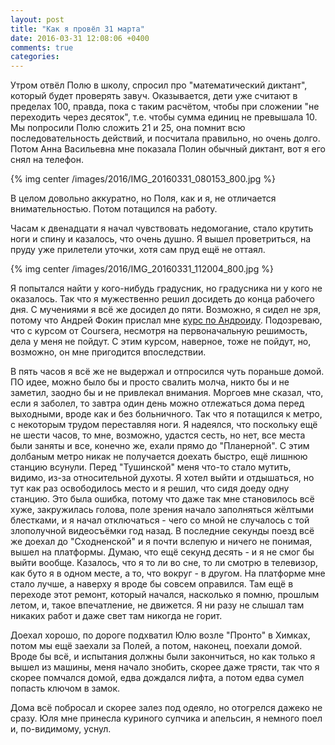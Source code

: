 ```yaml
---
layout: post
title: "Как я провёл 31 марта"
date: 2016-03-31 12:08:06 +0400
comments: true
categories: 
---
```

Утром отвёл Полю в школу, спросил про "математический диктант", который будет проверять завуч. Оказывается, дети уже считают в пределах 100, правда, пока с таким расчётом, чтобы при сложении "не переходить через десяток", т.е. чтобы сумма единиц не превышала 10. Мы попросили Полю сложить 21 и 25, она помнит всю последовательность действий, и посчитала правильно, но очень долго. Потом Анна Васильевна мне показала Полин обычный диктант, вот я его снял на телефон.

{% img center /images/2016/IMG_20160331_080153_800.jpg %}

В целом довольно аккуратно, но Поля, как и я, не отличается внимательностью. Потом потащился на работу.

Часам к двенадцати я начал чувствовать недомогание, стало крутить ноги и спину и казалось, что очень душно. Я вышел проветриться, на пруду уже прилетели уточки, хотя сам пруд ещё не оттаял.

{% img center /images/2016/IMG_20160331_112004_800.jpg %}

Я попытался найти у кого-нибудь градусник, но градусника ни у кого не оказалось. Так что я мужественно решил досидеть до конца рабочего дня. С мучениями я всё же досидел до пяти. Возможно, я сидел не зря, потому что Андрей Фокин прислал мне [курс по Андроиду](http://www.startandroid.ru). Подозреваю, что c курсом от Coursera, несмотря на первоначальную решимость, дела у меня не пойдут. С этим курсом, наверное, тоже не пойдут, но, возможно, он мне пригодится впоследствии. 

В пять часов я всё же не выдержал и отпросился чуть пораньше домой. ПО идее, можно было бы и просто свалить молча, никто бы и не заметил, заодно бы и не привлекал внимания. Моргоев мне сказал, что, если я заболел, то завтра один день можно отлежаться дома перед выходными, вроде как и без больничного. Так что я потащился к метро, с некоторым трудом переставляя ноги. Я надеялся, что поскольку ещё не шести часов, то мне, возможно, удастся сесть, но нет, все места были заняты и все, конечно же, ехали прямо до "Планерной". С этим долбаным метро никак не получается доехать быстро, ещё лишнюю станцию всунули. Перед "Тушинской" меня что-то стало мутить, видимо, из-за относительной духоты. Я хотел выйти и отдышаться, но тут как раз освободилось место и я решил, что сидя доеду одну станцию. Это была ошибка, потому что даже так мне становилось всё хуже, закружилась голова, поле зрения начало заполняться жёлтыми блестками, и я начал отключаться - чего со мной не случалось с той злополучной видеосъёмки год назад. В последние секунды поезд всё же доехал до "Сходненской" и я почти вслепую и ничего не понимая, вышел на платформы. Думаю, что ещё секунд десять - и я не смог бы выйти вообще. Казалось, что я то ли во сне, то ли смотрю в телевизор, как буто я в одном месте, а то, что вокруг - в другом. На платформе мне стало лучше, а наверху я вроде бы совсем оправился. Там ещё в переходе этот ремонт, который начался, насколько я помню, прошлым летом, и, такое впечатление, не движется. Я ни разу не слышал там никаких работ и даже свет там никогда не горит.

Доехал хорошо, по дороге подхватил Юлю возле "Пронто" в Химках, потом мы ещё заехали за Полей, а потом, наконец, поехали домой. Вроде бы всё, и испытания должны были закончиться, но как только я вышел из машины, меня начало знобить, скорее даже трясти, так что я скорее помчался домой, едва дождался лифта, а потом едва сумел попасть ключом в замок.

Дома всё побросал и скорее залез под одеяло, но отогрелся дажеко не сразу. Юля мне принесла куриного супчика и апельсин, я немного поел и, по-видимому, уснул.